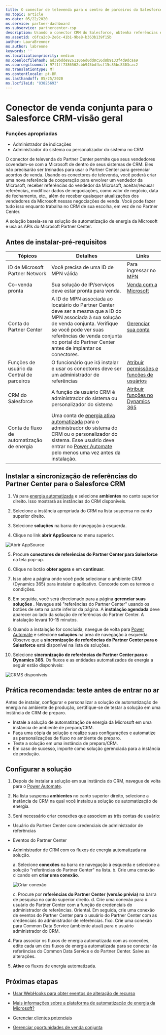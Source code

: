 ```yaml
---
title: O conector de televenda para o centro de parceiros do Salesforce CRM
ms.topic: article
ms.date: 05/22/2020
ms.service: partner-dashboard
ms.subservice: partnercenter-csp
description: Usando o conector CRM do Salesforce, obtenha referências da Microsoft
ms.assetid: c6fca2c0-2e6c-41b1-9be8-b363b139f15b
author: LauraBrenner
ms.author: labrenne
keywords: ''
ms.localizationpriority: medium
ms.openlocfilehash: ad39bdde92611066d0dd0c56d8b9133f4d9dcaa9
ms.sourcegitcommit: 97f1ff7386562cbb945bdfbcf15c85bc8303cac2
ms.translationtype: MT
ms.contentlocale: pt-BR
ms.lasthandoff: 05/25/2020
ms.locfileid: "83825693"
---
```

# <a name="co-sell-connector-for-salesforce-crm---overview"></a>Conector de venda conjunta para o Salesforce CRM-visão geral

### <a name="appropriate-roles"></a>Funções apropriadas

- Administrador de indicações
- Administrador do sistema ou personalizador do sistema no CRM

O conector de televenda do Partner Center permite que seus vendedores covendam-se com a Microsoft de dentro de seus sistemas de CRM. Eles não precisarão ser treinados para usar o Partner Center para gerenciar acordos de venda. Usando os conectores de televenda, você poderá criar uma nova referência de cooperação para envolver um vendedor da Microsoft, receber referências do vendedor da Microsoft, aceitar/recusar referências, modificar dados de negociações, como valor de negócio, data de fechamento, etc., além de receber quaisquer atualizações dos vendedores da Microsoft nessas negociações de venda. Você pode fazer tudo isso enquanto trabalha no CRM de sua escolha, em vez de no Partner Center. 

A solução baseia-se na solução de automatização de energia da Microsoft e usa as APIs do Microsoft Partner Center.


## <a name="before-you-install---pre-requisites"></a>Antes de instalar-pré-requisitos

|**Tópicos**   |**Detalhes**   |**Links**   |
|--------------|--------------------|------|
|ID de Microsoft Partner Network |Você precisa de uma ID de MPN válida|Para ingressar no [MPN](https://partner.microsoft.com/)|
|Co-venda pronta|Sua solução de IP/serviços deve estar pronta para venda.|[Venda com a Microsoft](https://partner.microsoft.com/membership/sell-with-microsoft)| 
|Conta do Partner Center|A ID de MPN associada ao locatário do Partner Center deve ser a mesma que a ID do MPN associada à sua solução de venda conjunta. Verifique se você pode ver suas referências de venda conjunta no portal do Partner Center antes de implantar os conectores.|[Gerenciar sua conta](create-user-accounts-and-set-permissions.md)|
|Funções de usuário da Central de parceiros|O funcionário que irá instalar e usar os conectores deve ser um administrador de referências|[Atribuir permissões e funções de usuários](create-user-accounts-and-set-permissions.md)|
|CRM do Salesforce|A função de usuário CRM é administrador do sistema ou personalizador do sistema|[Atribuir funções no Dynamics 365](https://docs.microsoft.com/dynamics365/customerengagement/on-premises/customize/privileges-required-customization)|
|Conta de fluxo de automatização de energia|Uma conta de [energia ativa automatizada](https://flow.microsoft.com) para o administrador do sistema do CRM ou o personalizador do sistema. Esse usuário deve entrar no [Power Automate](https://flow.microsoft.com) pelo menos uma vez antes da instalação.|

## <a name="install-partner-center-referrals-synchronization-for-salesforce-crm"></a>Instalar a sincronização de referências do Partner Center para o Salesforce CRM

1. Vá para [energia automatizada](https://flow.microsoft.com) e selecione **ambientes** no canto superior direito. Isso mostrará as instâncias do CRM disponíveis.

2. Selecione a instância apropriada do CRM na lista suspensa no canto superior direito. 

3. Selecione **soluções** na barra de navegação à esquerda.

4. Clique no link **abrir AppSource** no menu superior.

![Abrir AppSource](images/cosellconnectors/openappsource.png)

5. Procure **conectores de referências do Partner Center para Salesforce** na tela pop-up.  

6. Clique no botão **obter agora** e em **continuar**. 

7. Isso abre a página onde você pode selecionar o ambiente CRM (Dynamics 365) para instalar o aplicativo.  Concorde com os termos e condições. 

8. Em seguida, você será direcionado para a página **gerenciar suas soluções** .  Navegue até "referências do Partner Center" usando os botões de seta na parte inferior da página. A **instalação agendada** deve aparecer ao lado da solução de referências do Partner Center. A instalação levará 10-15 minutos. 

9. Quando a instalação for concluída, navegue de volta para [Power Automate](https://flow.microsoft.com) e selecione **soluções** na área de navegação à esquerda. Observe que a **sincronização de referências do Partner Center para o Salesforce** está disponível na lista de soluções.

10. Selecione **sincronização de referências do Partner Center para o Dynamics 365**. Os fluxos e as entidades automatizados de energia a seguir estão disponíveis:

![CRMS disponíveis](images/cosellconnectors/dynamics-available-crms.png)

## <a name="best-practice-test-before-you-go-live"></a>Prática recomendada: teste antes de entrar no ar

Antes de instalar, configurar e personalizar a solução de automatização de energia no ambiente de produção, certifique-se de testar a solução em uma instância de CRM de preparo.

- Instale a solução de automatização de energia da Microsoft em uma instância de ambiente de preparo/CRM.
- Faça uma cópia da solução e realize suas configurações e automatize as personalizações de fluxo no ambiente de preparo.
- Teste a solução em uma instância de preparo/CRM. 
- Em caso de sucesso, importe como solução gerenciada para a instância de produção. 

## <a name="configure-the-solution"></a>Configurar a solução

1. Depois de instalar a solução em sua instância do CRM, navegue de volta para o [Power Automate](https://flow.microsoft.com/).

2. Na lista suspensa **ambientes** no canto superior direito, selecione a instância de CRM na qual você instalou a solução de automatização de energia.

3. Será necessário criar conexões que associem as três contas de usuário: 

- Usuário do Partner Center com credenciais de administrador de referências 
- Eventos do Partner Center
- Administrador de CRM com os fluxos de energia automatizada na solução. 

    a. Selecione **conexões** na barra de navegação à esquerda e selecione a solução "referências do Partner Center" na lista.
    b. Crie uma conexão clicando em **criar uma conexão**. 

    ![Criar conexão](images/cosellconnectors/createconnection.png)

    c. Procure por **referências do Partner Center (versão prévia)** na barra de pesquisa no canto superior direito.
    d. Crie uma conexão para o usuário do Partner Center com a função de credenciais do administrador de referências. Oriental. Em seguida, crie uma conexão de eventos do Partner Center para o usuário do Partner Center com as credenciais do administrador de referências. fixo. Crie uma conexão para Common Data Service (ambiente atual) para o usuário administrador do CRM.

4. Para associar os fluxos de energia automatizada com as conexões, edite cada um dos fluxos de energia automatizada para se conectar às referências do Common Data Service e do Partner Center. Salve as alterações.

5. **Ative** os fluxos de energia automatizada.

## <a name="next-steps"></a>Próximas etapas

- [Usar WebHooks para obter eventos de alteração de recurso](referral-connector-webhooks.md)

- [Mais informações sobre a plataforma de automatização de energia da Microsoft?](https://docs.microsoft.com/power-automate/)

- [Gerenciar clientes potenciais](manage-leads.md)

- [Gerenciar oportunidades de venda conjunta](manage-co-sell-opportunities.md)
